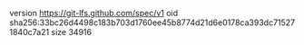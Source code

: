version https://git-lfs.github.com/spec/v1
oid sha256:33bc26d4498c183b703d1760ee45b8774d21d6e0178ca393dc715271840c7a21
size 34916
